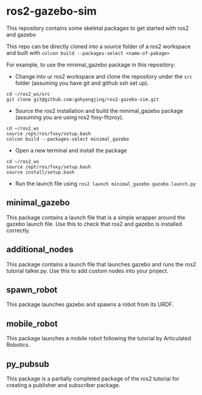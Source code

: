 # ros2-gazebo-sim

This repository contains some skeletal packages to get started with ros2 and gazebo

This repo can be directly cloned into a source folder of a ros2 workspace and built with `colcon build --packages-select <name-of-pakage>`

For example, to use the minimal_gazebo package in this repository:
- Change into ur ros2 workspace and clone the repository under the `src` folder (assuming you have git and github ssh set up).
```
cd ~/ros2_ws/src
git clone git@github.com:gohyongjing/ros2-gazebo-sim.git
```
- Source the ros2 installation and build the minimal_gazebo package (assuming you are using ros2 foxy-fitzroy).
```
cd ~/ros2_ws
source /opt/ros/foxy/setup.bash
colcon build --packages-select minimal_gazebo
```
- Open a new terminal and install the package
```
cd ~/ros2_ws
source /opt/ros/foxy/setup.bash
source install/setup.bash
```
- Run the launch file using `ros2 launch minimal_gazebo gazebo.launch.py`

## minimal_gazebo

This package contains a launch file that is a simple wrapper around the gazebo launch file. Use this to check that ros2 and gazebo is installed correctly.

## additional_nodes

This package contains a launch file that launches gazebo and runs the ros2 tutorial talker.py. Use this to add custom nodes into your project.

## spawn_robot

This package launches gazebo and spawns a robot from its URDF.

## mobile_robot
This package launches a mobile robot following the tutorial by Articulated Robotics.

## py_pubsub

This package is a partially completed package of the ros2 tutorial for creating a publisher and subscriber package.

